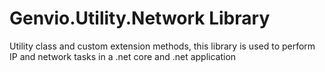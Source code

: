 # Genvio.Utility.Network Library

Utility class and custom extension methods, this library is used to perform IP and network tasks in a .net core and .net application
